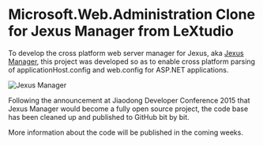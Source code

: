 Microsoft.Web.Administration Clone for Jexus Manager from LeXtudio
==================================================================
To develop the cross platform web server manager for Jexus, aka [Jexus Manager](https://jexus.codeplex.com), this project
was developed so as to enable cross platform parsing of applicationHost.config and web.config for ASP.NET applications.

![Jexus Manager](http://i.stack.imgur.com/IeWe3.png)

Following the announcement at Jiaodong Developer Conference 2015 that Jexus Manager would become a fully open source project,
the code base has been cleaned up and published to GitHub bit by bit.

More information about the code will be published in the coming weeks.